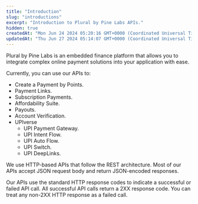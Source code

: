 ```yaml
---
title: "Introduction"
slug: "introductions"
excerpt: "Introduction to Plural by Pine Labs APIs."
hidden: true
createdAt: "Mon Jun 24 2024 05:20:16 GMT+0000 (Coordinated Universal Time)"
updatedAt: "Thu Jun 27 2024 05:14:07 GMT+0000 (Coordinated Universal Time)"
---
```

Plural by Pine Labs is an embedded finance platform that allows you to integrate complex online payment solutions into your application with ease.

Currently, you can use our APIs to:

- Create a Payment by Points.
- Payment Links.
- Subscription Payments.
- Affordability Suite.
- Payouts.
- Account Verification.
- UPIverse
  - UPI Payment Gateway.
  - UPI Intent Flow.
  - UPI Auto Flow.
  - UPI Switch.
  - UPI DeepLinks.

We use HTTP-based APIs that follow the REST architecture. Most of our APIs accept JSON request body and return JSON-encoded responses.

Our APIs use the standard HTTP response codes to indicate a successful or failed API call. All successful API calls return a 2XX response code. You can treat any non-2XX HTTP response as a failed call.
